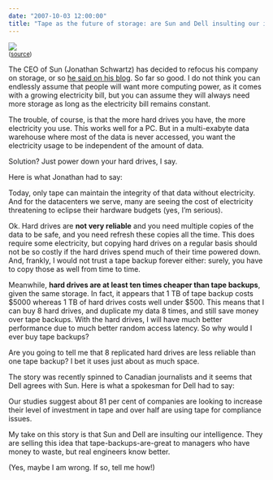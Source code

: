 ```yaml
---
date: "2007-10-03 12:00:00"
title: "Tape as the future of storage: are Sun and Dell insulting our intelligence?"
---
```



<img decoding="async" src="http://farm1.static.flickr.com/70/172810044_8e0cce9c08_m.jpg" /><br/><small>([source](http://www.flickr.com/photos/garyjwood/))</small>

The CEO of Sun (Jonathan Schwartz) has decided to refocus his company on storage, or so [he said on his blog](https://blogs.oracle.com/roller-ui/errors/404.jsp). So far so good. I do not think you can endlessly assume that people will want more computing power, as it comes with a growing electricity bill, but you can assume they will always need more storage as long as the electricity bill remains constant.

The trouble, of course, is that the more hard drives you have, the more electricity you use. This works well for a PC. But in a multi-exabyte data warehouse where most of the data is never accessed, you want the electricity usage to be independent of the amount of data.

Solution? Just power down your hard drives, I say. 

Here is what Jonathan had to say:

> 
Today, only tape can maintain the integrity of that data without electricity. And for the datacenters we serve, many are seeing the cost of electricity threatening to eclipse their hardware budgets (yes, I&rsquo;m serious).


Ok. Hard drives are __not very reliable__ and you need multiple copies of the data to be safe, and you need refresh these copies all the time. This does require some electricity, but copying hard drives on a regular basis should not be so costly if the hard drives spend much of their time powered down. And, frankly, I would not trust a tape backup forever either: surely, you have to copy those as well from time to time.

Meanwhile, __hard drives are at least ten times cheaper than tape backups__, given the same storage. In fact, it appears that 1 TB of tape backup costs $5000 whereas 1 TB of hard drives costs well under $500. This means that I can buy 8 hard drives, and duplicate my data 8 times, and still save money over tape backups. With the hard drives, I will have much better performance due to much better random access latency. So why would I ever buy tape backups?

Are you going to tell me that 8 replicated hard drives are less reliable than one tape backup? I bet it uses just about as much space. 

The story was recently spinned to Canadian journalists and it seems that Dell agrees with Sun. Here is what a spokesman for Dell had to say:

> 
Our studies suggest about 81 per cent of companies are looking to increase their level of investment in tape and over half are using tape for compliance issues.


My take on this story is that Sun and Dell are insulting our intelligence. They are selling this idea that tape-backups-are-great to managers who have money to waste, but real engineers know better.

(Yes, maybe I am wrong. If so, tell me how!) 

